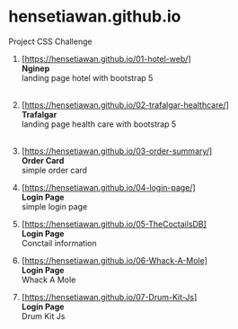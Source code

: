 # hensetiawan.github.io

Project CSS Challenge

1. [https://hensetiawan.github.io/01-hotel-web/]  
   **Nginep**  
    landing page hotel with bootstrap 5  
   <br/>

2. [https://hensetiawan.github.io/02-trafalgar-healthcare/]  
   **Trafalgar**  
    landing page health care with bootstrap 5  
   <br/>

3. [https://hensetiawan.github.io/03-order-summary/]  
   **Order Card**  
    simple order card
   <br/>
4. [https://hensetiawan.github.io/04-login-page/]  
   **Login Page**  
   simple login page
   <br/>

5. [https://hensetiawan.github.io/05-TheCoctailsDB]  
   **Login Page**  
   Conctail information
   <br/>

6. [https://hensetiawan.github.io/06-Whack-A-Mole]  
   **Login Page**  
   Whack A Mole
   <br/>

7. [https://hensetiawan.github.io/07-Drum-Kit-Js]  
   **Login Page**  
   Drum Kit Js
   <br/>
